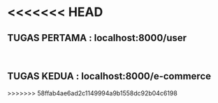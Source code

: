 <<<<<<< HEAD
=======
<h2>TUGAS PERTAMA : localhost:8000/user</h2>
<br />
<h2>TUGAS KEDUA : localhost:8000/e-commerce</h2>
>>>>>>> 58ffab4ae6ad2c1149994a9b1558dc92b04c6198
